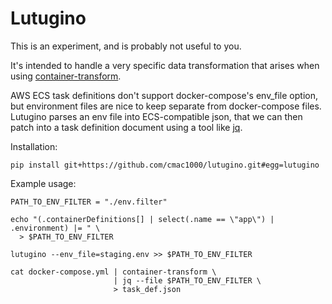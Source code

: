 # Lutugino

This is an experiment, and is probably not useful to you.

It's intended to handle a very specific data transformation that arises when using [container-transform][container-transform].

AWS ECS task definitions don't support docker-compose's env_file option, but environment files are nice to keep separate from docker-compose files. Lutugino parses an env file into ECS-compatible json, that we can then patch into a task definition document using a tool like [jq][jq].

Installation:

```
pip install git+https://github.com/cmac1000/lutugino.git#egg=lutugino
```

Example usage:
```
PATH_TO_ENV_FILTER = "./env.filter"

echo "(.containerDefinitions[] | select(.name == \"app\") | .environment) |= " \
  > $PATH_TO_ENV_FILTER

lutugino --env_file=staging.env >> $PATH_TO_ENV_FILTER

cat docker-compose.yml | container-transform \
                       | jq --file $PATH_TO_ENV_FILTER \
                       > task_def.json
```

[container-transform]: https://github.com/micahhausler/container-transform  "container-transform"
[jq]: https://stedolan.github.io/jq/                                        "jq"
